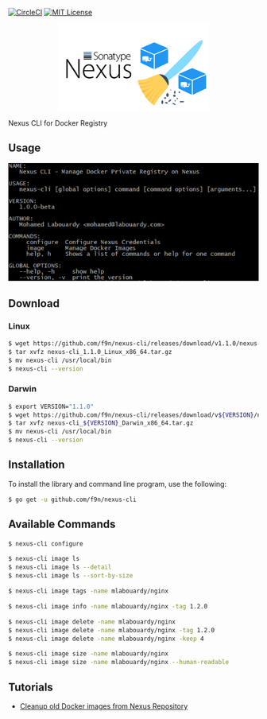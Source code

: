 [![CircleCI](https://circleci.com/gh/mlabouardy/nexus-cli.svg?style=svg)](https://circleci.com/gh/mlabouardy/nexus-cli) [![MIT License](http://img.shields.io/badge/license-MIT-blue.svg?style=flat)](LICENSE)

<div align="center">
<img src="logo.png" width="60%"/>
</div>

Nexus CLI for Docker Registry

## Usage

<div align="center">
<img src="example.png"/>
</div>


## Download

### Linux

```bash
$ wget https://github.com/f9n/nexus-cli/releases/download/v1.1.0/nexus-cli_1.1.0_Linux_x86_64.tar.gz
$ tar xvfz nexus-cli_1.1.0_Linux_x86_64.tar.gz
$ mv nexus-cli /usr/local/bin
$ nexus-cli --version
```

### Darwin

```bash
$ export VERSION="1.1.0"
$ wget https://github.com/f9n/nexus-cli/releases/download/v${VERSION}/nexus-cli_${VERSION}_Darwin_x86_64.tar.gz
$ tar xvfz nexus-cli_${VERSION}_Darwin_x86_64.tar.gz
$ mv nexus-cli /usr/local/bin
$ nexus-cli --version
```

## Installation

To install the library and command line program, use the following:

```bash
$ go get -u github.com/f9n/nexus-cli
```

## Available Commands

```bash
$ nexus-cli configure
```

```bash
$ nexus-cli image ls
$ nexus-cli image ls --detail
$ nexus-cli image ls --sort-by-size
```

```bash
$ nexus-cli image tags -name mlabouardy/nginx
```

```bash
$ nexus-cli image info -name mlabouardy/nginx -tag 1.2.0
```

```bash
$ nexus-cli image delete -name mlabouardy/nginx
$ nexus-cli image delete -name mlabouardy/nginx -tag 1.2.0
$ nexus-cli image delete -name mlabouardy/nginx -keep 4
```

```bash
$ nexus-cli image size -name mlabouardy/nginx
$ nexus-cli image size -name mlabouardy/nginx --human-readable
```
## Tutorials

* [Cleanup old Docker images from Nexus Repository](http://www.blog.labouardy.com/cleanup-old-docker-images-from-nexus-repository/)
